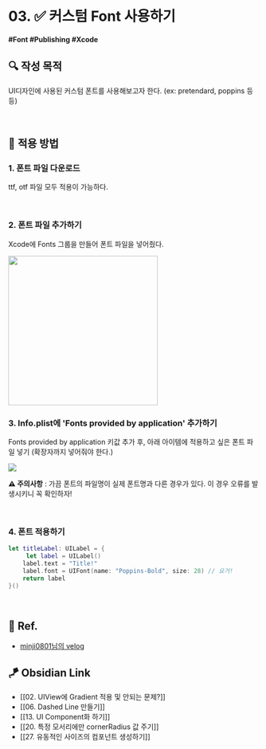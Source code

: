 # 03. ✅ 커스텀 Font 사용하기

#### #Font #Publishing #Xcode

## **🔍** 작성 목적

UI디자인에 사용된 커스텀 폰트를 사용해보고자 한다. (ex: pretendard, poppins 등등)

<br/>

## 📌 적용 방법

### 1. 폰트 파일 다운로드

ttf, otf 파일 모두 적용이 가능하다.

<br/>

### 2. 폰트 파일 추가하기

Xcode에 Fonts 그룹을 만들어 폰트 파일을 넣어줬다.

<img width="300" src="https://user-images.githubusercontent.com/113565086/225491916-716277de-7886-41d6-a024-1508a48ab3cc.png">


<br/>

### 3. Info.plist에 'Fonts provided by application' 추가하기

Fonts provided by application 키값 추가 후, 아래 아이템에 적용하고 싶은 폰트 파일 넣기 (확장자까지 넣어줘야 한다.)

<img width="" src="https://user-images.githubusercontent.com/113565086/225492295-ad1c797b-8fd7-44f8-b7cd-3396becd5d32.png">

**⚠️ 주의사항** : 가끔 폰트의 파일명이 실제 폰트명과 다른 경우가 있다. 이 경우 오류를 발생시키니 꼭 확인하자! 

<br/>

### 4. 폰트 적용하기

~~~swift
let titleLabel: UILabel = {
     let label = UILabel()
    label.text = "Title!"
    label.font = UIFont(name: "Poppins-Bold", size: 28) // 요거!
    return label
}()
~~~

<br/>

## 💌 Ref.

- [minji0801님의 velog](https://velog.io/@minji0801/iOSSwift-Custom-Font-%EC%A0%81%EC%9A%A9%ED%95%98%EA%B8%B0-%EC%95%B1-%EB%82%B4-%ED%8F%B0%ED%8A%B8-%EB%B3%80%EA%B2%BD-%EA%B8%B0%EB%8A%A5)


## 🪁 Obsidian Link
- [[02. UIView에 Gradient 적용 및 안되는 문제?]]
- [[06. Dashed Line 만들기]]
- [[13. UI Component화 하기]]
- [[20. 특정 모서리에만 cornerRadius 값 주기]]
- [[27. 유동적인 사이즈의 컴포넌트 생성하기]]